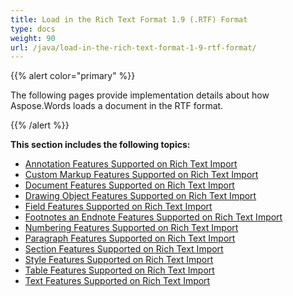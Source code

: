 ```yaml
---
title: Load in the Rich Text Format 1.9 (.RTF) Format
type: docs
weight: 90
url: /java/load-in-the-rich-text-format-1-9-rtf-format/
---
```


{{% alert color="primary" %}} 

The following pages provide implementation details about how Aspose.Words loads a document in the RTF format.

{{% /alert %}} 

**This section includes the following topics:** 

- [Annotation Features Supported on Rich Text Import](/words/java/annotation-features-supported-on-rich-text-import/)
- [Custom Markup Features Supported on Rich Text Import](/words/java/custom-markup-features-supported-on-rich-text-import/)
- [Document Features Supported on Rich Text Import](/words/java/document-features-supported-on-rich-text-import/)
- [Drawing Object Features Supported on Rich Text Import](/words/java/drawing-object-features-supported-on-rich-text-import/)
- [Field Features Supported on Rich Text Import](/words/java/field-features-supported-on-rich-text-import/)
- [Footnotes an Endnote Features Supported on Rich Text Import](/words/java/footnotes-an-endnote-features-supported-on-rich-text-import/)
- [Numbering Features Supported on Rich Text Import](/words/java/numbering-features-supported-on-rich-text-import/)
- [Paragraph Features Supported on Rich Text Import](/words/java/paragraph-features-supported-on-rich-text-import/)
- [Section Features Supported on Rich Text Import](/words/java/section-features-supported-on-rich-text-import/)
- [Style Features Supported on Rich Text Import](/words/java/style-features-supported-on-rich-text-import/)
- [Table Features Supported on Rich Text Import](/words/java/table-features-supported-on-rich-text-import/)
- [Text Features Supported on Rich Text Import](/words/java/text-features-supported-on-rich-text-import/)
